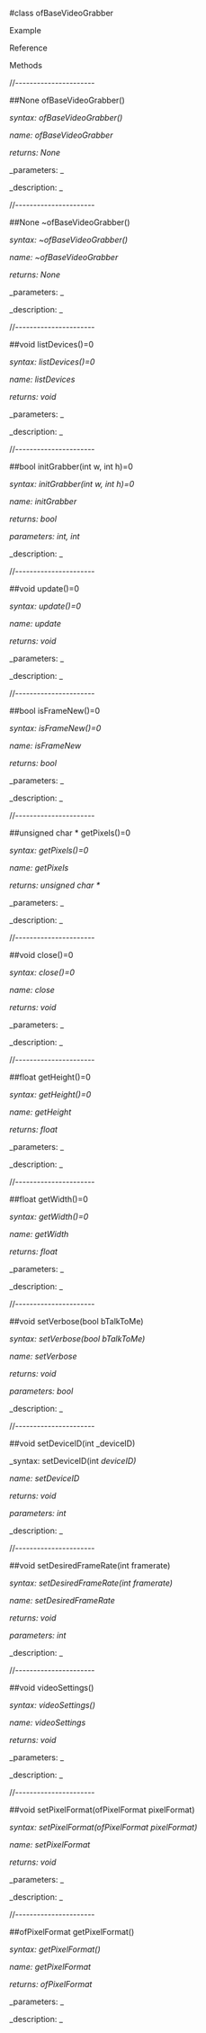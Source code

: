 #class ofBaseVideoGrabber

Example



Reference



Methods



//----------------------

##None ofBaseVideoGrabber()

_syntax: ofBaseVideoGrabber()_

_name: ofBaseVideoGrabber_

_returns: None_

_parameters: _



_description: _















//----------------------

##None ~ofBaseVideoGrabber()

_syntax: ~ofBaseVideoGrabber()_

_name: ~ofBaseVideoGrabber_

_returns: None_

_parameters: _



_description: _















//----------------------

##void listDevices()=0

_syntax: listDevices()=0_

_name: listDevices_

_returns: void_

_parameters: _



_description: _















//----------------------

##bool initGrabber(int w, int h)=0

_syntax: initGrabber(int w, int h)=0_

_name: initGrabber_

_returns: bool_

_parameters: int, int_



_description: _















//----------------------

##void update()=0

_syntax: update()=0_

_name: update_

_returns: void_

_parameters: _



_description: _















//----------------------

##bool isFrameNew()=0

_syntax: isFrameNew()=0_

_name: isFrameNew_

_returns: bool_

_parameters: _



_description: _















//----------------------

##unsigned char * getPixels()=0

_syntax: getPixels()=0_

_name: getPixels_

_returns: unsigned char *_

_parameters: _



_description: _















//----------------------

##void close()=0

_syntax: close()=0_

_name: close_

_returns: void_

_parameters: _



_description: _















//----------------------

##float getHeight()=0

_syntax: getHeight()=0_

_name: getHeight_

_returns: float_

_parameters: _



_description: _















//----------------------

##float getWidth()=0

_syntax: getWidth()=0_

_name: getWidth_

_returns: float_

_parameters: _



_description: _















//----------------------

##void setVerbose(bool bTalkToMe)

_syntax: setVerbose(bool bTalkToMe)_

_name: setVerbose_

_returns: void_

_parameters: bool_



_description: _















//----------------------

##void setDeviceID(int _deviceID)

_syntax: setDeviceID(int _deviceID)_

_name: setDeviceID_

_returns: void_

_parameters: int_



_description: _















//----------------------

##void setDesiredFrameRate(int framerate)

_syntax: setDesiredFrameRate(int framerate)_

_name: setDesiredFrameRate_

_returns: void_

_parameters: int_



_description: _















//----------------------

##void videoSettings()

_syntax: videoSettings()_

_name: videoSettings_

_returns: void_

_parameters: _



_description: _















//----------------------

##void setPixelFormat(ofPixelFormat pixelFormat)

_syntax: setPixelFormat(ofPixelFormat pixelFormat)_

_name: setPixelFormat_

_returns: void_

_parameters: _



_description: _















//----------------------

##ofPixelFormat getPixelFormat()

_syntax: getPixelFormat()_

_name: getPixelFormat_

_returns: ofPixelFormat_

_parameters: _



_description: _















